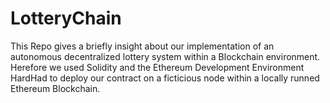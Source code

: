 # LotteryChain
 This Repo gives a briefly insight about our implementation of an autonomous decentralized lottery system within a Blockchain environment. Herefore we used Solidity and the Ethereum Development Environment HardHad to deploy our contract on a ficticious node within a locally runned Ethereum Blockchain. 
